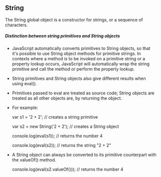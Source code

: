 ## String

The String global object is a constructor for strings, or a sequence of characters.

##### Distinction between string primitives and String objects

+ JavaScript automatically converts primitives to String objects, so that it's possible to use String object methods for primitive strings. In contexts where a method is to be invoked on a primitive string or a property lookup occurs, JavaScript will automatically wrap the string primitive and call the method or perform the property lookup.

+ String primitives and String objects also give different results when using eval().

+ Primitives passed to eval are treated as source code; String objects are treated as all other objects are, by returning the object.

+ For example:

    var s1 = '2 + 2';  // creates a string primitive

    var s2 = new String('2 + 2'); // creates a String object

    console.log(eval(s1)); // returns the number 4

    console.log(eval(s2)); // returns the string "2 + 2"

+ A String object can always be converted to its primitive counterpart with the valueOf() method.

  console.log(eval(s2.valueOf())); // returns the number 4
